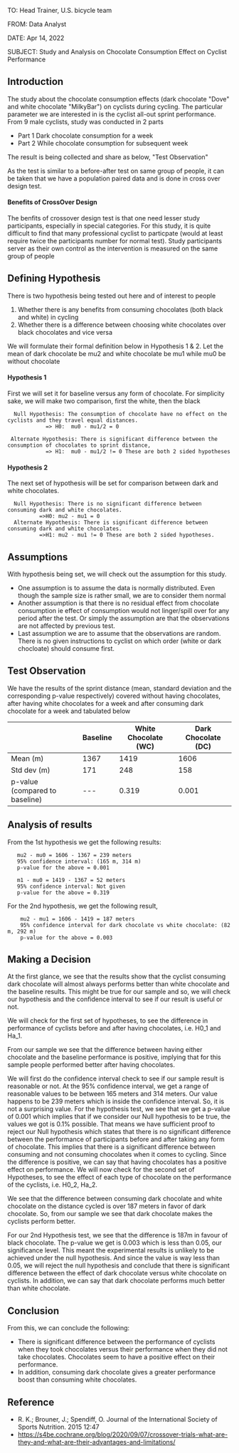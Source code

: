 TO: Head Trainer, U.S. bicycle team

FROM:  Data Analyst

DATE: Apr 14, 2022

SUBJECT: Study and Analysis on Chocolate Consumption Effect on Cyclist Performance


## Introduction
  The study about the chocolate consumption effects (dark chocolate "Dove" and white chocolate "MilkyBar") on cyclists during cycling. The particular parameter we are interested in is the cyclist all-out sprint performance. From 9 male cyclists, study was conducted in 2 parts
  * Part 1 Dark chocolate consumption for a week
  * Part 2 While chocolate consumption for subsequent week

The result is being collected and share as below, "Test Observation"

As the test is similar to a before-after test on same group of people, it can be taken that we have a population paired data and is done in cross over design test.
  
 #### Benefits of CrossOver Design
   The benfits of crossover design test is that one need lesser study participants, especially in special categories. For this study, it is quite difficult to find that many professional cyclist to particpate (would at least require twice the participants number for normal test). Study participants server as their own control as the intervention is measured on the same group of people
   

## Defining Hypothesis
There is two hypothesis being tested out here and of interest to people
  1. Whether there is any benefits from consuming chocolates (both black and white) in cycling
  2. Whether there is a difference between choosing white chocolates over black chocolates and vice versa

We will formulate their formal definition below in Hypothesis 1 & 2. Let the mean of dark chocolate be mu2 and white chocolate be mu1 while mu0 be without chocolate

#### Hypothesis 1
First we will set it for baseline versus any form of chocolate. For simplicity sake, we will make two comparison, first the white, then the black 

      Null Hypothesis: The consumption of chocolate have no effect on the cyclists and they travel equal distances.
                => H0:  mu0 - mu1/2 = 0

     Alternate Hypothesis: There is significant difference between the consumption of chocolates to sprint distance, 
                => H1:  mu0 - mu1/2 != 0 These are both 2 sided hypotheses

#### Hypothesis 2
The next set of hypothesis will be set for comparison between dark and white chocolates. 
     
      Null Hypothesis: There is no significant difference between consuming dark and white chocolates. 
              =>H0: mu2 - mu1 = 0 
      Alternate Hypothesis: There is significant difference between consuming dark and white chocolates.
              =>H1: mu2 - mu1 != 0 These are both 2 sided hypotheses.

## Assumptions
With hypothesis being set, we will check out the assumption for this study.
  * One assumption is to assume the data is normally distributed. Even though the sample size is rather small, we are to consider them normal
  * Another assumption is that there is no residual effect from chocolate consumption ie effect of consumption would not linger/spill over for any period after the test. Or simply the assumption are that the observations are not affected by previous test. 
  * Last assumption we are to assume that the observations are random. There is no given instructions to cyclist on which order (white or dark chocloate) should consume first.

## Test Observation
We have the results of the sprint distance (mean, standard deviation  and the corresponding p-value respectively) covered without having chocolates, after having white chocolates for a week and after consuming dark chocolate for a week and tabulated below

|    | Baseline | White Chocolate (WC) | Dark Chocolate (DC) | 
--- | --- | --- | --- |
Mean (m) | 1367 | 1419 | 1606 | 
Std dev (m) | 171 | 248 | 158 | 
p-value (compared to baseline) | --- | 0.319 | 0.001 | 

## Analysis of results

From the 1st hypothesis we get the following results:
        
       mu2 - mu0 = 1606 - 1367 = 239 meters
       95% confidence interval: (165 m, 314 m)
       p-value for the above = 0.001

       m1 - mu0 = 1419 - 1367 = 52 meters 
       95% confidence interval: Not given
       p-value for the above = 0.319      

For the 2nd hypothesis, we get the following result,

        mu2 - mu1 = 1606 - 1419 = 187 meters
        95% confidence interval for dark chocolate vs white chocolate: (82 m, 292 m)
        p-value for the above = 0.003


## Making a Decision
At the first glance, we see that the results show that the cyclist consuming dark chocolate will almost always performs better than white chocolate and the baseline results. This might be true for our sample and so, we will check our hypothesis and the confidence interval to see if our result is useful or not.

We will check for the first set of hypotheses, to see the difference in performance of cyclists before and after having chocolates, i.e. H0_1 and Ha_1.

From our sample we see that the difference between having either chocolate and the baseline performance is positive, implying that for this sample people performed better after having chocolates.

We will first do the confidence interval check to see if our sample result is reasonable or not. At the 95% confidence interval, we get a range of reasonable values to be between 165 meters and 314 meters. Our value happens to be 239 meters which is inside the confidence interval. So, it is not a surprising value.
For the hypothesis test, we see that we get a p-value of 0.001 which implies that if we consider our Null hypothesis to be true, the values we got is 0.1% possible. That means we have sufficient proof to reject our Null hypothesis which states that there is no significant difference between the performance of participants before and after taking any form of chocolate. This implies that there is a significant difference between consuming and not consuming chocolates when it comes to cycling. Since the difference is positive, we can say that having chocolates has a positive effect on performance.
We will now check for the second set of Hypotheses, to see the effect of each type of chocolate on the performance of the cyclists, i.e. H0_2, Ha_2.

We see that the difference between consuming dark chocolate and white chocolate on the distance cycled is over 187 meters in favor of dark chocolate. So, from our sample we see that dark chocolate makes the cyclists perform better.




For our 2nd Hypothesis test, we see that the difference is 187m in favour of black chocolate. The p-value we get is 0.003 which is less than 0.05, our significance level.  This meant the experimental results is unlikely to be achieved under the null hypothesis. And since the value is way less than 0.05, we will reject the null hypothesis and conclude that there is significant difference between the effect of dark chocolate versus white chocolate on cyclists. In addition, we can say that dark chocolate performs much better than white chocolate.

## Conclusion
From this, we can conclude the following:
  * There is significant difference between the performance of cyclists when they took chocolates versus their performance when they did not take chocolates. Chocolates seem to have a positive effect on their performance.
  *  In addition, consuming dark chocolate gives a greater performance boost than consuming white chocolates.

## Reference
  * R. K.; Brouner, J.; Spendiff, O. Journal of the International Society of Sports Nutrition. 2015 12:47
  * https://s4be.cochrane.org/blog/2020/09/07/crossover-trials-what-are-they-and-what-are-their-advantages-and-limitations/
